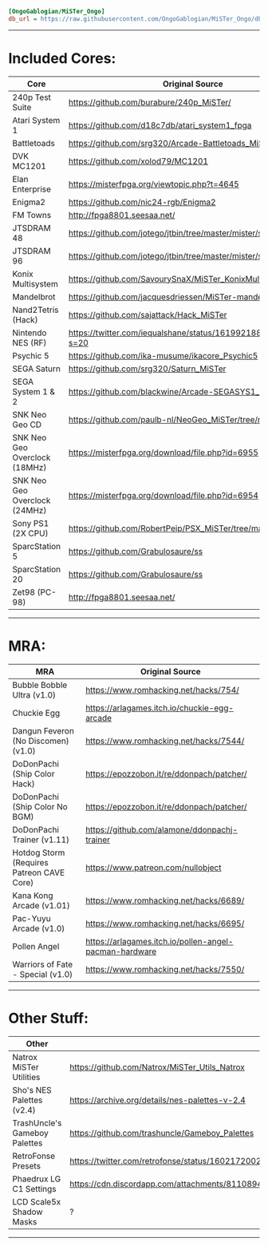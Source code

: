 ```ini
[OngoGablogian/MiSTer_Ongo]
db_url = https://raw.githubusercontent.com/OngoGablogian/MiSTer_Ongo/db/db.json.zip
```
----

# Included Cores:
| Core | Original Source |
| --- | --- |
| 240p Test Suite               | https://github.com/burabure/240p_MiSTer/                        |
| Atari System 1                | https://github.com/d18c7db/atari_system1_fpga                   |
| Battletoads                   | https://github.com/srg320/Arcade-Battletoads_MiSTer             |
| DVK MC1201                    | https://github.com/xolod79/MC1201                               |
| Elan Enterprise               | https://misterfpga.org/viewtopic.php?t=4645                     |
| Enigma2                       | https://github.com/nic24-rgb/Enigma2                            |
| FM Towns                      | http://fpga8801.seesaa.net/                                     |
| JTSDRAM 48                    | https://github.com/jotego/jtbin/tree/master/mister/sdram48      |
| JTSDRAM 96                    | https://github.com/jotego/jtbin/tree/master/mister/sdram96      |
| Konix Multisystem             | https://github.com/SavourySnaX/MiSTer_KonixMultisystem          |
| Mandelbrot                    | https://github.com/jacquesdriessen/MiSTer-mandelbrot            |
| Nand2Tetris (Hack)            | https://github.com/sajattack/Hack_MiSTer                        |
| Nintendo NES (RF)             | https://twitter.com/iequalshane/status/1619921884682002433?s=20 |
| Psychic 5                     | https://github.com/ika-musume/ikacore_Psychic5                  |
| SEGA Saturn                   | https://github.com/srg320/Saturn_MiSTer                         |
| SEGA System 1 & 2             | https://github.com/blackwine/Arcade-SEGASYS1_MiSTer             |
| SNK Neo Geo CD                | https://github.com/paulb-nl/NeoGeo_MiSTer/tree/neocd            |
| SNK Neo Geo Overclock (18MHz) | https://misterfpga.org/download/file.php?id=6955                |
| SNK Neo Geo Overclock (24MHz) | https://misterfpga.org/download/file.php?id=6954                |
| Sony PS1 (2X CPU)             | https://github.com/RobertPeip/PSX_MiSTer/tree/main/releases     |
| SparcStation 5                | https://github.com/Grabulosaure/ss                              |
| SparcStation 20               | https://github.com/Grabulosaure/ss                              |
| Zet98 (PC-98)                 | http://fpga8801.seesaa.net/                                     |

----

# MRA:
| MRA | Original Source |
| --- | --- |
| Bubble Bobble Ultra (v1.0)                | https://www.romhacking.net/hacks/754/                  |
| Chuckie Egg                               | https://arlagames.itch.io/chuckie-egg-arcade           |
| Dangun Feveron (No Discomen) (v1.0)       | https://www.romhacking.net/hacks/7544/                 |
| DoDonPachi (Ship Color Hack)              | https://epozzobon.it/re/ddonpach/patcher/              |
| DoDonPachi (Ship Color No BGM)            | https://epozzobon.it/re/ddonpach/patcher/              |
| DoDonPachi Trainer (v1.11)                | https://github.com/alamone/ddonpachj-trainer           |
| Hotdog Storm (Requires Patreon CAVE Core) | https://www.patreon.com/nullobject                     |
| Kana Kong Arcade (v1.01)                  | https://www.romhacking.net/hacks/6689/                 |
| Pac-Yuyu Arcade (v1.0)                    | https://www.romhacking.net/hacks/6695/                 |
| Pollen Angel                              | https://arlagames.itch.io/pollen-angel-pacman-hardware |
| Warriors of Fate - Special (v1.0)         | https://www.romhacking.net/hacks/7550/                 |

----

# Other Stuff:
| Other | Original Source |
| --- | --- |
| Natrox MiSTer Utilities       | https://github.com/Natrox/MiSTer_Utils_Natrox                                                            |
| Sho's NES Palettes (v2.4)     | https://archive.org/details/nes-palettes-v-2.4                                                           |
| TrashUncle's Gameboy Palettes | https://github.com/trashuncle/Gameboy_Palettes                                                           |
| RetroFonse Presets            | https://twitter.com/retrofonse/status/1602172002017517571?s=20                                           |
| Phaedrux LG C1 Settings       | https://cdn.discordapp.com/attachments/811089485495402497/1069852525664149605/LG_C1_HDR_BFI_settings.zip |
| LCD Scale5x Shadow Masks      | ?                                                                                                        |

----
